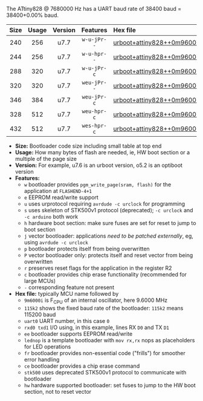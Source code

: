 The ATtiny828 @ 7680000 Hz has a UART baud rate of 38400 baud = 38400+0.00% baud.

|Size|Usage|Version|Features|Hex file|
|:-:|:-:|:-:|:-:|:--|
|240|256|u7.7|`w-u-jPr--`|[urboot+attiny828++0m9600i++++4k8_uart0_rxc2_txc3_lednop.hex](https://raw.githubusercontent.com/stefanrueger/urboot.hex/main/mcus/attiny828/internal_oscillator/fint++0m9600_Hz/br++++4k8_bps/urboot+attiny828++0m9600i++++4k8_uart0_rxc2_txc3_lednop.hex)|
|244|256|u7.7|`w-u-hpr--`|[urboot+attiny828++0m9600i++++4k8_uart0_rxc2_txc3_lednop_fr_hw.hex](https://raw.githubusercontent.com/stefanrueger/urboot.hex/main/mcus/attiny828/internal_oscillator/fint++0m9600_Hz/br++++4k8_bps/urboot+attiny828++0m9600i++++4k8_uart0_rxc2_txc3_lednop_fr_hw.hex)|
|288|320|u7.7|`w-u-jPr-c`|[urboot+attiny828++0m9600i++++4k8_uart0_rxc2_txc3_lednop_fr_ce.hex](https://raw.githubusercontent.com/stefanrueger/urboot.hex/main/mcus/attiny828/internal_oscillator/fint++0m9600_Hz/br++++4k8_bps/urboot+attiny828++0m9600i++++4k8_uart0_rxc2_txc3_lednop_fr_ce.hex)|
|320|320|u7.7|`weu-jPr--`|[urboot+attiny828++0m9600i++++4k8_uart0_rxc2_txc3_ee_lednop_fr.hex](https://raw.githubusercontent.com/stefanrueger/urboot.hex/main/mcus/attiny828/internal_oscillator/fint++0m9600_Hz/br++++4k8_bps/urboot+attiny828++0m9600i++++4k8_uart0_rxc2_txc3_ee_lednop_fr.hex)|
|346|384|u7.7|`weu-jPr-c`|[urboot+attiny828++0m9600i++++4k8_uart0_rxc2_txc3_ee_lednop_fr_ce.hex](https://raw.githubusercontent.com/stefanrueger/urboot.hex/main/mcus/attiny828/internal_oscillator/fint++0m9600_Hz/br++++4k8_bps/urboot+attiny828++0m9600i++++4k8_uart0_rxc2_txc3_ee_lednop_fr_ce.hex)|
|328|512|u7.7|`weu-hpr-c`|[urboot+attiny828++0m9600i++++4k8_uart0_rxc2_txc3_ee_lednop_fr_ce_hw.hex](https://raw.githubusercontent.com/stefanrueger/urboot.hex/main/mcus/attiny828/internal_oscillator/fint++0m9600_Hz/br++++4k8_bps/urboot+attiny828++0m9600i++++4k8_uart0_rxc2_txc3_ee_lednop_fr_ce_hw.hex)|
|432|512|u7.7|`wes-hpr-c`|[urboot+attiny828++0m9600i++++4k8_uart0_rxc2_txc3_ee_lednop_fr_ce_stk500_hw.hex](https://raw.githubusercontent.com/stefanrueger/urboot.hex/main/mcus/attiny828/internal_oscillator/fint++0m9600_Hz/br++++4k8_bps/urboot+attiny828++0m9600i++++4k8_uart0_rxc2_txc3_ee_lednop_fr_ce_stk500_hw.hex)|

- **Size:** Bootloader code size including small table at top end
- **Usage:** How many bytes of flash are needed, ie, HW boot section or a multiple of the page size
- **Version:** For example, u7.6 is an urboot version, o5.2 is an optiboot version
- **Features:**
  + `w` bootloader provides `pgm_write_page(sram, flash)` for the application at `FLASHEND-4+1`
  + `e` EEPROM read/write support
  + `u` uses urprotocol requiring `avrdude -c urclock` for programming
  + `s` uses skeleton of STK500v1 protocol (deprecated); `-c urclock` and `-c arduino` both work
  + `h` hardware boot section: make sure fuses are set for reset to jump to boot section
  + `j` vector bootloader: applications *need to be patched externally*, eg, using `avrdude -c urclock`
  + `p` bootloader protects itself from being overwritten
  + `P` vector bootloader only: protects itself and reset vector from being overwritten
  + `r` preserves reset flags for the application in the register R2
  + `c` bootloader provides chip erase functionality (recommended for large MCUs)
  + `-` corresponding feature not present
- **Hex file:** typically MCU name followed by
  + `9m6000i` is F<sub>CPU</sub> of an internal oscillator, here 9.6000 MHz
  + `115k2` shows the fixed baud rate of the bootloader: `115k2` means 115200 baud
  + `uart0` UART number, in this case `0`
  + `rxd0 txd1` I/O using, in this example, lines RX `D0` and TX `D1`
  + `ee` bootloader supports EEPROM read/write
  + `lednop` is a template bootloader with `mov rx,rx` nops as placeholders for LED operations
  + `fr` bootloader provides non-essential code ("frills") for smoother error handling
  + `ce` bootloader provides a chip erase command
  + `stk500` uses deprecated STK500v1 protocol to communicate with bootloader
  + `hw` hardware supported bootloader: set fuses to jump to the HW boot section, not to reset vector

